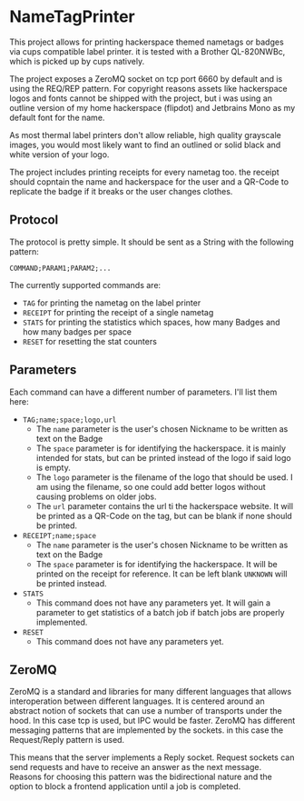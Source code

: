 # NameTagPrinter

This project allows for printing hackerspace themed nametags or badges via cups compatible label printer.
it is tested with a Brother QL-820NWBc, which is picked up by cups natively.

The project exposes a ZeroMQ socket on tcp port 6660 by default and is using the REQ/REP pattern.
For copyright reasons assets like hackerspace logos and fonts cannot be shipped with the project, but i was using an outline version of my home hackerspace (flipdot) and Jetbrains Mono as my default font for the name.

As most thermal label printers don't allow reliable, high quality grayscale images, you would most likely want to find an outlined or solid black and white version of your logo.

The project includes printing receipts for every nametag too. the receipt should copntain the name and hackerspace for the user and a QR-Code to replicate the badge if it breaks or the user changes clothes.

## Protocol

The protocol is pretty simple. It should be sent as a String with the following pattern:

```
COMMAND;PARAM1;PARAM2;...
```

The currently supported commands are:
- `TAG` for printing the nametag on the label printer
- `RECEIPT` for printing the receipt of a single nametag
- `STATS` for printing the statistics which spaces, how many Badges and how many badges per space
- `RESET` for resetting the stat counters

## Parameters

Each command can have a different number of parameters. I'll list them here:
- `TAG;name;space;logo,url`
  - The `name` parameter is the user's chosen Nickname to be written as text on the Badge
  - The `space` parameter is for identifying the hackerspace. it is mainly intended for stats, but can be printed instead of the logo if said logo is empty.
  - The `logo` parameter is the filename of the logo that should be used. I am using the filename, so one could add better logos without causing problems on older jobs.
  - The `url` parameter contains the url ti the hackerspace website. It will be printed as a QR-Code on the tag, but can be blank if none should be printed.
- `RECEIPT;name;space`
  - The `name` parameter is the user's chosen Nickname to be written as text on the Badge
  - The `space` parameter is for identifying the hackerspace. It will be printed on the receipt for reference. It can be left blank `UNKNOWN` will be printed instead.
- `STATS`
  - This command does not have any parameters yet. It will gain a parameter to get statistics of a batch job if batch jobs are properly implemented.
- `RESET`
  - This command does not have any parameters yet.

## ZeroMQ

ZeroMQ is a standard and libraries for many different languages that allows interoperation between different languages.
It is centered around an abstract notion of sockets that can use a number of transports under the hood. In this case tcp is used, but IPC would be faster.
ZeroMQ has different messaging patterns that are implemented by the sockets. in this case the Request/Reply pattern is used.

This means that the server implements a Reply socket. Request sockets can send requests and have to receive an answer as the next message.
Reasons for choosing this pattern was the bidirectional nature and the option to block a frontend application until a job is completed.